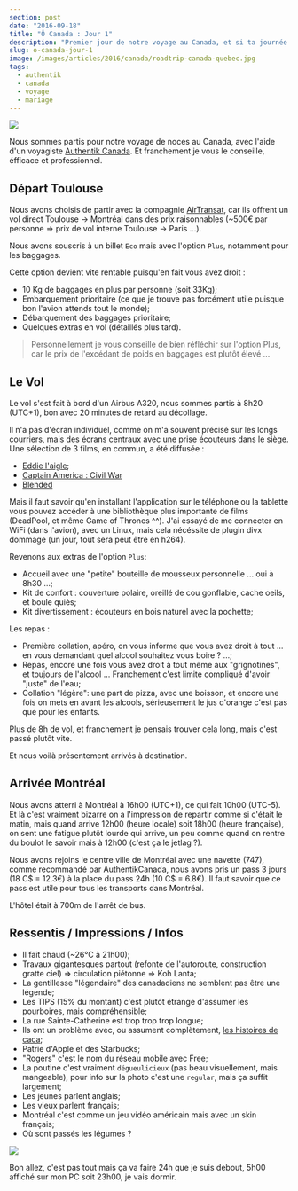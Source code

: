 ```yaml
---
section: post
date: "2016-09-18"
title: "Ô Canada : Jour 1"
description: "Premier jour de notre voyage au Canada, et si ta journée durait 6h de plus !"
slug: o-canada-jour-1
image: /images/articles/2016/canada/roadtrip-canada-quebec.jpg
tags:
  - authentik
  - canada
  - voyage
  - mariage
---
```


![](/images/articles/2016/canada/roadtrip-canada-quebec.jpg)

Nous sommes partis pour notre voyage de noces au Canada, avec l'aide d'un voyagiste [Authentik Canada](http://www.authentikcanada.com). Et franchement je vous le conseille, éfficace et professionnel.

## Départ Toulouse

Nous avons choisis de partir avec la compagnie [AirTransat](http://www.authentikcanada.com), car ils offrent un vol direct Toulouse -> Montréal dans des prix raisonnables (~500€ par personne => prix de vol interne Toulouse -> Paris ...).

Nous avons souscris à un billet `Eco` mais avec l'option `Plus`, notamment pour les baggages.

Cette option devient vite rentable puisqu'en fait vous avez droit :

  * 10 Kg de baggages en plus par personne (soit 33Kg);
  * Embarquement prioritaire (ce que je trouve pas forcément utile puisque bon l'avion attends tout le monde);
  * Débarquement des baggages prioritaire;
  * Quelques extras en vol (détaillés plus tard).

> Personnellement je vous conseille de bien réfléchir sur l'option Plus, car le prix de l'excédant de poids en baggages est plutôt élevé ...

## Le Vol

Le vol s'est fait à bord d'un Airbus A320, nous sommes partis à 8h20 (UTC+1), bon avec 20 minutes de retard au décollage.

Il n'a pas d'écran individuel, comme on m'a souvent précisé sur les longs courriers, mais des écrans centraux avec une prise écouteurs dans le siège.
Une sélection de 3 films, en commun, a été diffusée :

  * [Eddie l'aigle](http://www.imdb.com/title/tt1083452/);
  * [Captain America : Civil War](http://www.imdb.com/title/tt3498820/)
  * [Blended](http://www.imdb.com/title/tt1086772/)

Mais il faut savoir qu'en installant l'application sur le téléphone ou la tablette vous pouvez accéder à une bibliothèque plus importante de films (DeadPool, et même Game of Thrones ^^).
J'ai essayé de me connecter en WiFi (dans l'avion), avec un Linux, mais cela nécéssite de plugin divx dommage
(un jour, tout sera peut être en h264).

Revenons aux extras de l'option `Plus`:

  * Accueil avec une "petite" bouteille de mousseux personnelle ... oui à 8h30 ...;
  * Kit de confort : couverture polaire, oreillé de cou gonflable, cache oeils, et boule quiès;
  * Kit divertissement : écouteurs en bois naturel avec la pochette;

Les repas :

  * Première collation, apéro, on vous informe que vous avez droit à tout ... en vous demandant quel alcool souhaitez vous boire ? ...;
  * Repas, encore une fois vous avez droit à tout même aux "grignotines", et toujours de l'alcool ... Franchement c'est limite compliqué d'avoir "juste" de l'eau;
  * Collation "légère": une part de pizza, avec une boisson, et encore une fois
  on mets en avant les alcools, sérieusement le jus d'orange c'est pas que pour les enfants.

Plus de 8h de vol, et franchement je pensais trouver cela long, mais c'est passé plutôt vite.

Et nous voilà présentement arrivés à destination.

## Arrivée Montréal

Nous avons atterri à Montréal à 16h00 (UTC+1), ce qui fait 10h00 (UTC-5). Et là
c'est vraiment bizarre on a l'impression de repartir comme si c'était le matin,
mais quand arrive 12h00 (heure locale) soit 18h00 (heure française), on sent une
fatigue plutôt lourde qui arrive, un peu comme quand on rentre du boulot le savoir
mais à 12h00 (c'est ça le jetlag ?).

Nous avons rejoins le centre ville de Montréal avec une navette (747), comme
recommandé par AuthentikCanada, nous avons pris un pass 3 jours (18 C$ = 12.3€)
à la place du pass 24h (10 C$ = 6.8€).
Il faut savoir que ce pass est utile pour tous les transports dans Montréal.

L'hôtel était à 700m de l'arrêt de bus.

## Ressentis / Impressions / Infos

  * Il fait chaud (~26°C à 21h00);
  * Travaux gigantesques partout (refonte de l'autoroute, construction gratte ciel) => circulation piétonne => Koh Lanta;
  * La gentillesse "légendaire" des canadadiens ne semblent pas être une légende;
  * Les TIPS (15% du montant) c'est plutôt étrange d'assumer les pourboires, mais compréhensible;
  * La rue Sainte-Catherine est trop trop trop longue;
  * Ils ont un problème avec, ou assument complètement, [les histoires de caca](http://calendrier.espacepourlavie.ca/histoires-de-crottes);
  * Patrie d'Apple et des Starbucks;
  * "Rogers" c'est le nom du réseau mobile avec Free;
  * La poutine c'est vraiment `dégueulicieux` (pas beau visuellement, mais mangeable), pour info sur la photo c'est une `regular`, mais ça suffit largement;
  * Les jeunes parlent anglais;
  * Les vieux parlent français;
  * Montréal c'est comme un jeu vidéo américain mais avec un skin français;
  * Où sont passés les légumes ?

  ![](/images/articles/2016/canada/poutine.jpg)

Bon allez, c'est pas tout mais ça va faire 24h que je suis debout, 5h00 affiché sur mon PC soit 23h00, je vais dormir.
